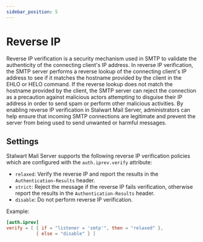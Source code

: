 ```yaml
---
sidebar_position: 5
---
```


# Reverse IP

Reverse IP verification is a security mechanism used in SMTP to validate the authenticity of the connecting client's IP address. In reverse IP verification, the SMTP server performs a reverse lookup of the connecting client's IP address to see if it matches the hostname provided by the client in the EHLO or HELO command. If the reverse lookup does not match the hostname provided by the client, the SMTP server can reject the connection as a precaution against malicious actors attempting to disguise their IP address in order to send spam or perform other malicious activities. By enabling reverse IP verification in Stalwart Mail Server, administrators can help ensure that incoming SMTP connections are legitimate and prevent the server from being used to send unwanted or harmful messages.

## Settings

Stalwart Mail Server supports the following reverse IP verification policies which are configured with the `auth.iprev.verify` attribute:

- `relaxed`: Verify the reverse IP and report the results in the `Authentication-Results` header.
- `strict`: Reject the message if the reverse IP fails verification, otherwise report the results in the `Authentication-Results` header.
- `disable`: Do not perform reverse IP verification.

Example:

```toml
[auth.iprev]
verify = [ { if = "listener = 'smtp'", then = "relaxed" }, 
           { else = "disable" } ]
```

